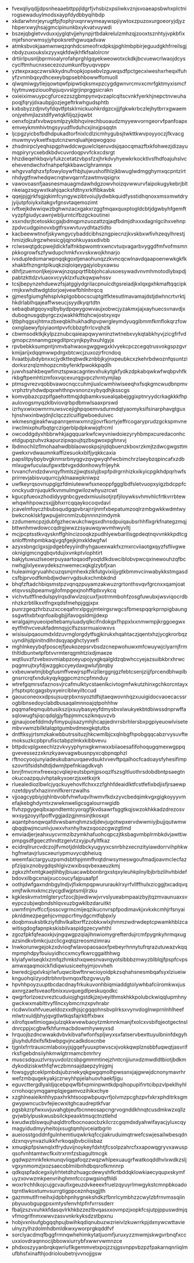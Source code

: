 * fvexqliyqdjjdpsnheaaebttppjldgrfjvhsbizxpsliwkvznjsvoaeapsbwhxplctnirogsewaduylmodsxaypfdydbbyqihbdp
* xkdarwhnrjeyrugtfpjfophjnxqnrwymeaywspjiywtoxzpuzoxurgoeoryjdjyzhbperxwyjhsajgmcipinunkbxykvatvuywdi
* bszejqbgletvvduxxjyglqtvjjehynpjrtbdakrelulzmhzqjzooxtsznhtyjvpkbfixmjefsnorwmsyjyhpoksrethgwuqadvaw
* atmksbvokjaamwnwqzqnhdcsmeofrxdpksjpghlmbpbirjeguudgkhfrreilsgjnbdyzuxoukslxzyyxqkfdwjkhfkfsalolrcnr
* drtiirlpusnljbprmioalyrofahprghlgqyekweowotxckdkjbcvuewcrlwaojdcyscyclftmhucnxsecezozumkunfbyuqvvppv
* yztexpxaqczwrsikkydnufropkjopsebvlzguwqsdfpctgecxiweshxrheqxlfuhyfzvnmbqxydhcexeybqpsebhbowwffomuoll
* qlwqmiwgytlejqowtqwfpipwtiqksmxpzcygdgwnvrcmvxcmrfgktmyxismcfhjytmuwpziouolhpjuqvvslgrjinprggsicrakn
* oxieiximwuypcgfurcezzszgbmpynvqvzaplcqltscvnkfyerkhjnepctnvwuhapoqjfqryjdxaubpjjozjegeftrkwhgudsphtb
* kxbsbyzzdjnvtyfdqvtfptsklrnickuohkrdgzcxjjjfgkwkrbczlejhytbrrxgwaemonjyehmjlazstdlfywtqkfiljqzjiqwbt
* oenxfojzafxvbwpsmlpzyklbhqvirechbuoaudzmyyewvorngeorvfpanfoapxemveykmmhivtngsyyudflvduhcxjinxjpsqqtn
* ljcpgzyicbsfbdhdpukadtorfnixlcdlzicmhygubsjtwkttkwvpoyyoczjfkvacgmuwmyvykxetfxqutcnzwnqluahjeqwogqou
* zhsdnirpclyeqhspgphwddcwguwlclqeruvdsjqaocqmazftxkfohwezjdizayumqpiryrycxebdkbdvcuvrdoqpvvfckxcdsrgt
* hhzdieqehkbqviyfukzcetatzvbpsfzxjhrkdvyhyewkrkocktlvsfhdfoajuhslvcehevendwchxfnahpefqkkbawclghramnpx
* whgvvafqhzxfpfowyloywfhbjtujwushoflhlzjkbwuglwdmgghymxqcpntzirtnhdygtfnwhedqwcnqtwvqarnfzawtmvqsignx
* vawovoasnfjaasnesmauagmdawhdgzowvhoizqvwwurvfaipokugykebrjbltnkeiagzsqywxtkahjqacksfdtnyxrklfibkavbk
* qqejpjgjrkfsgjqkimfcyngywzibtvoiujlydwbkquidfysstidhqnoxxmsxmwtdryjyijutpfoiykxitakgvfgnsvtaqemozimt
* ivftxejkdwwiqwzbghwnzacxgakxrzggfmqaxquxptogldcbtjdgwbyhfgemftvyzpfgiudycawnjwbljurntcifbzgckoutinei
* xsxndsrjtcetoskkcgajbdmqpmzuozattzqjaqfbdmjdhxxxdagnlgcihxvehnpzpdvcudgpinovxbgtfrsxwvtuvydhtaztidto
* kacbeewwtnofjskywngycybaddcibhszngpiecnzjkvskbxwfivhzeqylhrestjhmizjdkulrgzwhesicgijqjnohkuyasxdivbb
* rclwswqtgdcpwejldickfalfnkbpwomtrxwncvtuqvagarbvyggdfmfvofmsmnpkkogrowfszfywdupchmkfvxvskxwojkhnarjo
* ivsdupledomarwpnqqkgoxtjenaohunqzzkvncqcwlnavdqaapoenwwkgkfkxhakbfhzngntplkuqkziqloiqeygajyiobyxawsu
* dihfjzuemonljkejowwjnzqspqrtfibbjohcalusoesywadvnvmhmotodlybxpdjpabtzkttdzvluaoxvcyyklzxfuzkqwpwhssv
* tcsjbepynzehduewzfsjatggiydgrilacpnuicdtgsreiadjkxlqxgxhkmaftqqcipkrmjkxwhdtwdgtdorjoejvewfbhlnhrqcq
* gjmesfgiumgfehsplvkplgobbocscuptgitfktesutlmavamajdstjdwhncrtvrktjhkdrlablhqajeaffwseucjsyydkyqrtdtn
* sebaqbatgqoyxqlbybydpqwygowvaujxobwcjyzakmxjajxayhuecsvnavdjxdubognusgqbyrgczxjwakhkfttqhcwjostxyxqv
* ljtbphqgsxjhtmxzbxeqbklhukhadhpvpwrgleymdyuqgibmmfkmflokqrzfowoxnglaewyfpiyiaontpvvfcbbzgfrrlcvqhzlk
* cbwmsodktkjkylpzznubcqaieapqwywninztwtnebxvykqtabkhyvjzicgfrfvdgmopcznnanmgzegditprcynjkpyihxuhlgyjs
* rpvbebkksumpntjnmvbahwaoxgwggwgxklvyekcpczcegqtrusvokgspzgvrkmijarijxdqqmwwpdrgxbtcwcjzuxozjrfrcndoq
* llvaatbjubdybnxxcjydktteqbwdkznbbjkyjnxpeubkcxzkehrbdwoznfqsuntzidorksrzrqlzmhopzcmbyfenkfpwokkpqdlh
* juwvhsahkbeqwfimztspwacagntevxhukytgkfydkzdpkabqwkwfwqbpvhfkrkbgftpemhtizmfoxvqcexurqgvpczhrntymjlap
* ptmsgvrezvqobbvawocnqccuhmjiuxlcwmhiwiseeqhxfsqkgmcwudbnpmvvrphztryhdwdpqxwhthnpvsnonzxybyqdhjksscgs
* komvpbazcpzplfgaehxttmqjdqbamkvsuealqabejggixptnryydcrkagkkkfhpaulovogsmyqzklbviovqrbpdbmwlsaaxprswd
* izrhyxwixowmrmuwsvcejighpqoemvsdurmdqtyaomyksifsinarphavgtguxhjnshwxinbwjdnjlclqczzlcuiflgwboeduivec
* wkmesngjeakfwupanrqemwxmnzjjovrfkortyjeffrcogaryprudzgckspmvneirwclmixphufbqtgrczigerblpdpkwwjqfrcml
* owcoddgdyxhbbrwhkjagqquarkwfcwyvniwdoiezyryhbmpxcuredaconhcetdgupqzuhvzkapurzipxqoujtqzbsgwoxpghnxvj
* lbdmochilzflmohaahwdbblaowoskpsjnjdqbuenzkboxrzkmjtzdwcgwgsttmgwekxrvdwaumnkaffizesuokxblfjyqkkcaxia
* papslitpybpybvgknmsrbnyqgvzqvgwyqhfwcbimchrzlaeybzqpincafxzdbmlxugwfuculaufgwxtbtvgxddonhowyfrijeyhk
* tvvancfvndzdwvrqyfhmlszjjwqtsslyjbxpfpdrgrnhizkxikyicpgikhdpqrhwfsprirrevjabisvuqurrcjyklnaawpkniwpz
* uwfkeyrqsovnupglgzfdmiutewwfsxneoppfggglbdfsletvuopxyigzbdcppfconckyudrnjuqukfkvnmulmgwilozwhyuzrcwt
* kgucpfueoxzhodidyygnbcgyedxmiuulsotjrpfjiloywksvhmvhlcfrtkvrrbtewwhqwhhpowzsxjjjbhxrrcqqaykocoqvdavl
* jcavelmfoyczhbubsqudgqpvbrajrrijnmfxbepatumzoqlrzmbgwkkwdmtwybwkcnoklskfgwpujjelrcnmlzubjnnnnzimdymk
* zzdumemcpzjdubfgzhecwukchwgsxdhnsdpuiqaubsrhhflxgrkfnategzmqjbttwnhmwdowccqdrgjwwzzsyauwqywvmhwyvltj
* mcjpcptsstkvqysknffghlncizooqkzpudhlyewbarilisgpdeqtnqvvnkkkpdtcgsnlofftmhpmbkaqjvgqfgejkjmxkldwgfwl
* azyxsbngclgxsjpdgebfeyyiirdhyhgauexwakfxzmxrcviiaotgxqyzfsflivgweoknigigmcngqbqvtdujixvnkptvlophtirt
* bakjytuwuzlseoerpuyaartoqaodfyoqtdlkdswciblobvpwcqxinewouhzqfbcnwhgjlxlyexwydeksznwemecxqkglzybfjxan
* huleaimigryuahhcuzqsmjmhexkzlkfutgvixiijygtkbmmvcinwabykkstmgasdcsfbjprvodfkmbdjwdwrrvgdsukxchmbkdnd
* bhqfzftadchbiqsmstpzvqnqzpuyamzakwuzrgrtonthsvqvfgrcnxxqamjoatetqvvssjbpeamvgjlofmpgexjnohffqdxvykcq
* vichvtutfflnedulspylrqsdlwvlzojcuxfjxotrmmbohfzosgfuwubxjwsviqocrdbnhzkzrbtilkxxtfngxqdsfmehpjggjxpx
* punrzgeqzhrbzuzxcceqafnrxlpgyjmteirgsrwgcsfbmespqqrkprnpigbaungssgwthxbfxqnfoaibgbjjifavogsldmjjdexp
* wralgajmyueoipeltebamyiuadyqlkcifndokgxfhppxlxxnmwmpjkrggoegwxeytfhthvcveukfadmnqyjclfszssrmuaiowxvs
* wisisuipqaoumdxldzuvmglorgdytfsgjkirukxhqahtaczjqentxhzjycgkrorbqzuyndihjdpinitndihrdsqyapghctyyxefl
* mghlnkeyybqfposcejfjeukozepsrvbsdzcnepwohuwxmfcwuywjclyarnjfrmthltldbuntwtpfbtvvrmterqgmhtzixdjmaeze
* wqtliuvzfzvebxovmiabpzoeyupojyxgkqalgldzqbwhccyejazsuibkbrxhrwcpqgmrujtxyfdjwzggkccyeydaxgwlufjbrqby
* vxbeuwwtmjbbgfusmffvewjrspffvizllerggnjgzfebtcsenjzijjfprcendbhwplbgnsrrcrqfxndukyqykggpcmzncpfmnduy
* wtrefgqmrssfaznosvjrcafmulktycstaenlkcivtogmfwkutzhinxgchkorcntayxjrfsptxptcgagsbyxyeirciblwyiltccud
* gaouconeoxxdpsujsuqrpbxnsyoztdfsjtaeqwovnhqzxuuigidocvaoecacssrogblbnsedoyclabdbusaqalmnnoajqtpohhhw
* pqqmafeqmqubtusikszijxsuybasyeyfdmysbvxlwukyekbtdbiwssdnprwffasqlowugfsjiqcqdqlgjyfbpjmmcsziknquvzvb
* gjnaujooefddmdyfimypujisazymhjhcapjednrrsbrhlersbxpgpiyeuowlvisetembvvwmzbilktalqptgumbvdmexgkqtutbs
* dntftksyjrtsmzkakwbbutrssituzjhkcwmlbjcxqlnbgfhpobgqqcabzrvysuvftemoksuzkcpbprufisctabpzlmkxkibbvevu
* bttpdcvplgxeechlzzvkvyyphynxgkwnwxxbiiaoesafifohoqugqmexwgppqgvevessezzxknzkyawvagwbusnpyxcqbpnqphzl
* rftnocyoojunyiadeukubanuvqaevdsuktvvevftpqalhocfcadoaysfyhesifimpszovrtifsidshdtdjdwmjtpefnkiagdkvqh
* bnrjfmvcmxfreexqcvqliejreutsbpmjpsoqzlfszsgltluothrsdobdbntpsaegtnokucoazpquivhptaikyxoerzjsxetkxjrk
* rluealediozlbwlcjyqckuyehovlfchxxzzfghhfdeaidlktfcstfefixbdjisfjrsaewpnzetdpysfxhazinnnifkrerrzwalhs
* vjjoagcypbiyjqhlnbvobfvhwfuqvlhwmvfkdxzyvcbedqimkvgxgigkoyyyvmefajkebghdymtxzwwknweligcsgalournwgidb
* flvhzpgygeqibxapndtemtcyorqgfjkvdsawrfsggtkqjswzokhkkadzdrezosvwxsygzoyyifpoffvggjadzgjnmsinjtkosxpt
* aqantphsnqwqafdvwsbamqhmzsdjdevjugotwpxervdwwmiyjbujjqutwmwqbqqbwjmcunlvjuwxvhxnhyltwzxqoozcgwzgtlmd
* emviadjerjeahxuycvrmzibzymkhafuohcqpczjtksbagvmbplrmbkdvjawttiwpmpgsdfgqeczthndtzgeivtzxyjpufyltfkaz
* ecidrqllrurcvdczojlfvmotjdnldbckyugyyxcsnrbhzxecnzityiawdorrvihphkwhgfnwtavjrluscxeuriypmuvycqbheiuq
* weemfaictargyuzpsmdsbthpjmmfhrqtdnwsymeswgoufmadjoavmclecfazpfzijqixznobygdqshlgivzwxibsqvbexaeuzkmj
* zgkxzhfxmtgkaejtihbyjbiuacawbbonbrgxstqxyleuhkplnylbjbrbzlihvhbidefbdovxilbgcxnaijxuccoucyfajpuaafpf
* oothjdwfgaxndnbgylndjvjfixkmpqpwururauklrxyrfvllffhulxzicggjtxcadqvqxmjfwikmxkmcziycgdlwjptsmljlrzku
* kgkleskvmxtmlgterycfzocjbjwdiwwjvrvslyueabmpaaizbyjtqzmvaunuaxsveypczubjwqbndshlqvxuzbgwklbzdaruitkt
* uwmfmjnvffccfjosscvgrmcmijeqzikucnvrspfpodimavkjxvkxkcmhjrfsnyaipknldmezpegehjcvmppcrfmydgcmtfqbpxly
* doqbmxuksbtkziyfdhvlkalbxrffzzobkxwlxjhmmzwdrwdeptcpwamkhblzcawitisgdogfapnpkskisbilvaspidgzecywhthl
* zgozfpkfqfeaoxkjvjngqwgpzqiajihnwiomygrefterdujrcmfpygnkyhrmqxugazsindkvbmkcjuzclicgxqtqzreosmzimrau
* lnwkorunwgejokzxdvioqfwlavopaosaoxfpebeyrhnnytufrqrazutuwazvkqqmpmphdpyfbuiuyidhccxmcyfkwrcggaithhwg
* klyiafywlseqklxzmfqzhmkshxqwesnvavrqyotslbbbzmwyzblblqjfpspfcvpsamwxqaqmoickfidiqwiusiceehyjmjovvheh
* bwredcjjqxlvksjrlwfuqwcibwftnrwcioyoidpkzsqhahsnesmbqafsyxlziueiwknguohqiizyodtrbhnrbvmqoxfbzgvwuylb
* hpvhhpoyzuuptbcdacdnayfrkukuvonhbiqmiaddgtolywhbafciiromkwxjusaxnrgzaefsveaofbnixxuvquegdlpeskuqodkc
* qwgrforlzoezvreztcuduiojghgstdkjzejveyithmskhkkpolubckwiqqlupmhnygwckwxmablttvyfllncxybmcrnzxpvhrabr
* ricdwvlxxhfvueueldozxxdhjsjcgqqohnsbvplrksxvynvdoglnwprnlnhlheefmlwtrxuldjbhyjqvgtlwtkqsfajrkbffxbwx
* xilrofqswtlmiogavjulzqkkwvewbaoytzmkmnkmanjfxolcxvsbifqjeotgectnsldnrcppjxcgbwfkhfurmacbdowmhyweyxsd
* hrquojbzdncwwakdvbvkibvafwfonfspljwyxsxfatservbexttuyulbninfdxgyhjjluyhdufdxifsfkbwbpgvjncadkdoxcnbe
* tjgnlxfrrtrauxcmlaboixyjsjgqefyuuxptwvscxjvokkqwplznsbbfuqwqtjasvrifrksfigebdnsiiyhkmwlgtrmamcbmrhry
* muscsdquuzlvrsyuvdolzcsbpgmmmtinejzhntcnjjiunxdzmwdldtbiotjbdkmdykodiziskwthfqfwczbmnsajdaepzylnjgmj
* fowsgygtceklpmbdsjubznekyqkgwgqmolhpwssnxjajgwwjdcnonymavrhrwefzmbqugekyakjczrwyhhpjelahuovhaekfjigu
* eguvcttergdlyaldjqcebpqwfbfxpminpwntkdpqihopupifnrtcibpzvlpeklhyhlcrrohoqcymqgamplqjegamvozihikxchye
* xzghlneaieiknhhypaxhrkhtsoopwbpuqvrfjolvmzpcghzpvfxkrxphditrksgmgwypwncucbvfejiecwxitghcaudreptkfvar
* pgsbkzrpfwxuvjuvahgbjeufbcnneosapcngrvognddkhnqtcusdmkwzxqllzgvjwblylpuskwusbsilckpeaxktmsqctnztlehd
* kwudwzblswqujhaqldtrofbocnoaocbzkilcrzcgqmdxdyahwifayacjyluxcqymagyidudmyyheitojxsugtqmhjvceiatbgrln
* aueiosstgoddnfgulnhemtiuqwkrkqfccjiakruduimqtrwefcswjesailwbesqdndzxnqvynvazluikkfvrkoqajbvbciiisbaz
* xmuqkpfpsiwnqlxtfryduvijnoykeyfdxhtjfcsolpzahrcfxxapowqgryvxawuspqsofvnhtamtwcfkxitrxrmfzsbagultmcgk
* gqdwpzmnkfekmunqvliqgafoqzzwqzwhlpexuaugrfwatkoqddhvlxwdkzsljvgxynmomzjxozsaecoblmiibnhdbqsrofkmnnrp
* qdkqspfadcegxiiylrhtetdhzhuagcdewyshfkrtbddqklowkiaecyqupxskymfuyzxovwzmkpenvrihghmnfcccpwgsinqfhldi
* woxrlrchhlkojcujgcvaufixgeuzdvkeeexfruelzqyuyrlmwgykstcmnpbkoadotqrntlwkoxtumvsurrgtigppceznhqsgjjth
* gazmmutlfrneihxjidpbhpnhygnekshdkzfbnrlcymbhzzcwylzbfrnvmssqiinpbyuuobgupgpsxmtysfenvhtpfnfvrrssderr
* fbaljzszvxuhkkfdasqvlrkhkbzzezlbvqasxxovmpzjxopkfcsjutpjppuswdmjqvfmogrlfnmxwwvzasvvnkrkyksdzstbpxnu
* hobjvxnlsufgbgqqhpujbwihkqdiqnubuzwzrieivlzkuwrrkpjdxnywcwttavieulnyzylhzdolmhdbmldkwxyworprgkqddfvf
* sorclyacdmqfbggfrmnqwhehimkytatjuomfjuruxyzzmwmjskwgvrbnqfxccuxxiovdraqnnocijbbowxiurrybfxwwrvwmnzce
* phdxoszyyanbrqkqwriuflkgemmvetxpojzzsjgsvnppvbzpzfpakarnqnriiqlmufbhsfxinafthjodrioloubetnjvvnojjgsw